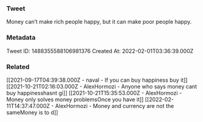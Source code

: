 ### Tweet
Money can’t make rich people happy, but it can make poor people happy.

### Metadata
Tweet ID: 1488355588106981376
Created At: 2022-02-01T03:36:39.000Z

### Related
[[2021-09-17T04:39:38.000Z - naval - If you can buy happiness buy it]]
[[2021-10-21T02:16:03.000Z - AlexHormozi - Anyone who says money cant buy happinesshasnt gi]]
[[2021-10-21T15:35:53.000Z - AlexHormozi - Money only solves money problemsOnce you have it]]
[[2022-02-11T14:37:47.000Z - AlexHormozi - Money and currency are not the sameMoney is to d]]

